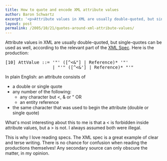 ```yaml
---
title: How to quote and encode XML attribute values
author: Baron Schwartz
excerpt: '<p>Attribute values in XML are usually double-quoted, but single-quotes can be used as well.  This article explains when and where you can use single and double quotes, and as a bonus, when and where you need to use entities for angle brackets.</p>'
layout: post
permalink: /2005/10/21/quotes-around-xml-attribute-values/
---
```

Attribute values in XML are usually double-quoted, but single-quotes can be used as well, according to the relevant part of the [XML Spec][1]. Here is the production:

<pre>[10] AttValue ::= '"' ([^&lt;&"] | Reference)* '"'
                  | "'" ([^&lt;&'] | Reference)* "'"</pre>

In plain English: an attribute consists of

*   a double or single quote
*   any number of the following: 
    *   any character but <, & or " OR
    *   an entity reference
*   the same character that was used to begin the attribute (double or single quote)

What's most interesting about this to me is that a < is forbidden inside attribute values, but a > is not. I always assumed both were illegal.

This is why I love reading specs. The XML spec is a great example of clear and terse writing. There is no chance for confusion when reading the productions themselves! Any secondary source can only obscure the matter, in my opinion.

 [1]: http://www.w3.org/TR/REC-xml/#NT-AttValue
